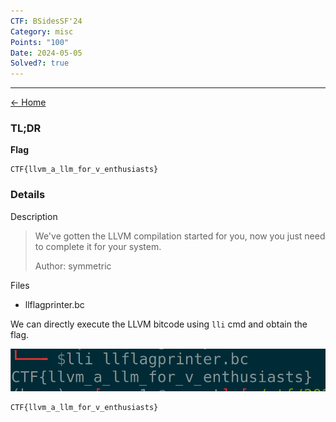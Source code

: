 ```yaml
---
CTF: BSidesSF'24
Category: misc
Points: "100"
Date: 2024-05-05
Solved?: true
---
```

----
[<- Home](../../)
### TL;DR

**Flag**

```
CTF{llvm_a_llm_for_v_enthusiasts}
```

### Details

Description

> We've gotten the LLVM compilation started for you, now you just need to complete it for your system.
> 
> Author: symmetric
> 


Files
- llflagprinter.bc

We can directly execute the LLVM bitcode using `lli` cmd and obtain the flag.

![](assets/Pasted%20image%2020240505210314.png)

```
CTF{llvm_a_llm_for_v_enthusiasts}
```

